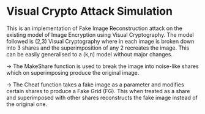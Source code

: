 # Visual Crypto Attack Simulation

This is an implementation of Fake Image Reconstruction attack on the existing model of Image Encryption using Visual Cryptography. The model followed is (2,3) Visual Cryptography where in each image is broken down into 3 shares and the superimposition of any 2 recreates the image. This can be easily generalised to a (k,n) model without major changes.

-> The MakeShare function is used to break the image into noise-like shares which on superimposing produce the original image.

-> The Cheat function takes a fake image as a parameter and modifies certain shares to produce a Fake Grid (FG). This when treated as a share and superimposed with other shares reconstructs the fake image instead of the original one.
